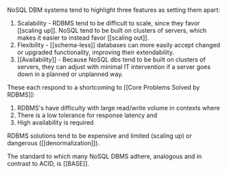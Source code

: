 NoSQL DBM systems tend to highlight three features as setting them apart:

1) Scalability - RDBMS tend to be difficult to scale, since they favor [[scaling up]]. NoSQL tend to be built on clusters of servers, which makes it easier to instead favor [[scaling out]].
2) Flexibility - [[schema-less]] databases can more easily accept changed or upgraded functionality, improving their extendability.
3) [[Availability]] - Because NoSQL dbs tend to be built on clusters of servers, they can adjust with minimal IT intervention if a server goes down in a planned or unplanned way.

These each respond to a shortcoming to [[Core Problems Solved by RDBMS]]:

1) RDBMS's have difficulty with large read/write volume in contexts where
2) There is a low tolerance for response latency and 
3) High availability is required

RDBMS solutions tend to be expensive and limited (scaling up) or dangerous ([[denormalization]]).

The standard to which many NoSQL DBMS adhere, analogous and in contrast to ACID, is [[BASE]]. 